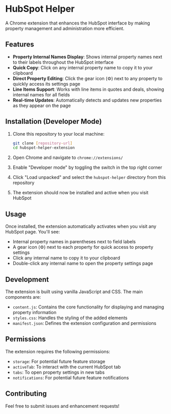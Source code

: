 # HubSpot Helper

A Chrome extension that enhances the HubSpot interface by making property management and administration more efficient.

## Features

- **Property Internal Names Display**: Shows internal property names next to their labels throughout the HubSpot interface
- **Quick Copy**: Click on any internal property name to copy it to your clipboard
- **Direct Property Editing**: Click the gear icon (⚙️) next to any property to quickly access its settings page
- **Line Items Support**: Works with line items in quotes and deals, showing internal names for all fields
- **Real-time Updates**: Automatically detects and updates new properties as they appear on the page

## Installation (Developer Mode)

1. Clone this repository to your local machine:
   ```bash
   git clone [repository-url]
   cd hubspot-helper-extension
   ```

2. Open Chrome and navigate to `chrome://extensions/`

3. Enable "Developer mode" by toggling the switch in the top right corner

4. Click "Load unpacked" and select the `hubspot-helper` directory from this repository

5. The extension should now be installed and active when you visit HubSpot

## Usage

Once installed, the extension automatically activates when you visit any HubSpot page. You'll see:

- Internal property names in parentheses next to field labels
- A gear icon (⚙️) next to each property for quick access to property settings
- Click any internal name to copy it to your clipboard
- Double-click any internal name to open the property settings page

## Development

The extension is built using vanilla JavaScript and CSS. The main components are:

- `content.js`: Contains the core functionality for displaying and managing property information
- `styles.css`: Handles the styling of the added elements
- `manifest.json`: Defines the extension configuration and permissions

## Permissions

The extension requires the following permissions:
- `storage`: For potential future feature storage
- `activeTab`: To interact with the current HubSpot tab
- `tabs`: To open property settings in new tabs
- `notifications`: For potential future feature notifications

## Contributing

Feel free to submit issues and enhancement requests!
 